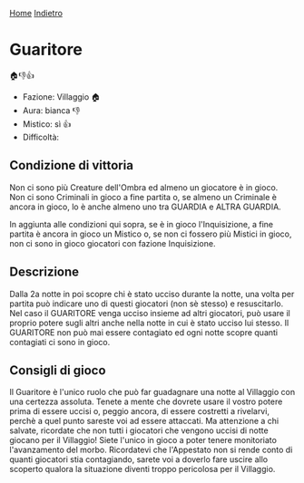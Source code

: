 [Home](/wherewolf-rules)
[Indietro](..)

# Guaritore

<span class='emoji'>🏠👎👍</span>

- Fazione: Villaggio <span class='emoji'>🏠</span>
- Aura: bianca <span class='emoji'>👎</span>
- Mistico: sì <span class='emoji'>👍</span>
- Difficoltà: 

## Condizione di vittoria

Non ci sono più Creature dell'Ombra ed almeno un giocatore è in gioco. Non ci sono Criminali in gioco a fine partita o, se almeno un Criminale è ancora in gioco, lo è anche almeno uno tra GUARDIA e ALTRA GUARDIA.

In aggiunta alle condizioni qui sopra, se è in gioco l'Inquisizione, a fine partita è ancora in gioco un Mistico o, se non ci fossero più Mistici in gioco, non ci sono in gioco giocatori con fazione Inquisizione.

## Descrizione

Dalla 2a notte in poi scopre chi è stato ucciso durante la notte, una volta per partita può indicare uno di questi giocatori (non sè stesso) e resuscitarlo. Nel caso il GUARITORE venga ucciso insieme ad altri giocatori, può usare il proprio potere sugli altri anche nella notte in cui è stato ucciso lui stesso. Il GUARITORE non può mai essere contagiato ed ogni notte scopre quanti contagiati ci sono in gioco.

## Consigli di gioco

Il Guaritore è l'unico ruolo che può far guadagnare una notte al Villaggio con una certezza assoluta. Tenete a mente che dovrete usare il vostro potere prima di essere uccisi o, peggio ancora, di essere costretti a rivelarvi, perchè a quel punto sareste voi ad essere attaccati. Ma attenzione a chi salvate, ricordate che non tutti i giocatori che vengono uccisi di notte giocano per il Villaggio! Siete l'unico in gioco a poter tenere monitoriato l'avanzamento del morbo. Ricordatevi che l'Appestato non si rende conto di quanti giocatori stia contagiando, sarete voi a doverlo fare uscire allo scoperto qualora la situazione diventi troppo pericolosa per il Villaggio.
